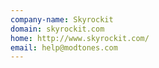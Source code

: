 ```yaml
---
company-name: Skyrockit
domain: skyrockit.com
home: http://www.skyrockit.com/
email: help@modtones.com
---
```




